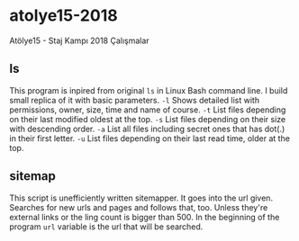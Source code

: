 # atolye15-2018
Atölye15 - Staj Kampı 2018 Çalışmalar


## ls
This program is inpired from original `ls` in Linux Bash command line. I build small replica of it with basic parameters.
`-l` Shows detailed list with permissions, owner, size, time and name of course.
`-t` List files depending on their last modified oldest at the top.
`-s` List files depending on their size with descending order.
`-a` List all files including secret ones that has dot(.) in their first letter.
`-u` List files depending on their last read time, older at the top.

## sitemap
This script is unefficiently written sitemapper. It goes into the url given. Searches for new urls and pages and follows that, too. Unless they're external links or the ling count is bigger than 500.
In the beginning of the program `url` variable is the url that will be searched.
